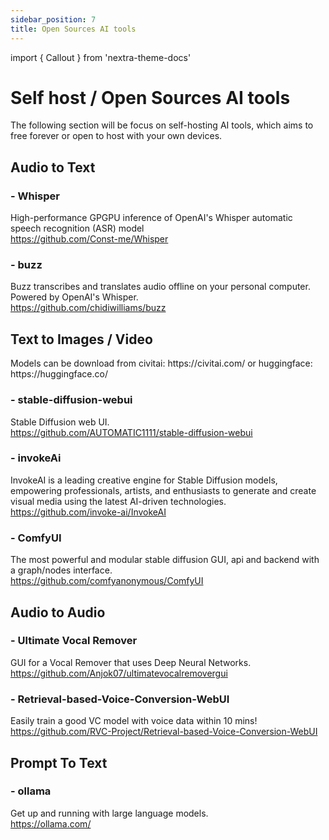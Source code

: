 ```yaml
---
sidebar_position: 7
title: Open Sources AI tools
---
```

import { Callout } from 'nextra-theme-docs'

# Self host / Open Sources AI tools
The following section will be focus on self-hosting AI tools, which aims to free forever or open to host with your own devices.

## Audio to Text
### - Whisper  
High-performance GPGPU inference of OpenAI's Whisper automatic speech recognition (ASR) model    
https://github.com/Const-me/Whisper  

### - buzz   
Buzz transcribes and translates audio offline on your personal computer. Powered by OpenAI's Whisper.  
https://github.com/chidiwilliams/buzz


## Text to Images / Video  

<Callout type="info" emoji="ℹ️">
Models can be download from civitai: https://civitai.com/ or huggingface: https://huggingface.co/
</Callout>

### - stable-diffusion-webui   
Stable Diffusion web UI.    
https://github.com/AUTOMATIC1111/stable-diffusion-webui  

### - invokeAi 
InvokeAI is a leading creative engine for Stable Diffusion models, empowering professionals, artists, and enthusiasts to generate and create visual media using the latest AI-driven technologies.    
https://github.com/invoke-ai/InvokeAI    

### - ComfyUI
The most powerful and modular stable diffusion GUI, api and backend with a graph/nodes interface.  
https://github.com/comfyanonymous/ComfyUI


## Audio to Audio
### - Ultimate Vocal Remover   
GUI for a Vocal Remover that uses Deep Neural Networks.    
https://github.com/Anjok07/ultimatevocalremovergui     
 
### - Retrieval-based-Voice-Conversion-WebUI   
Easily train a good VC model with voice data within 10 mins!   
https://github.com/RVC-Project/Retrieval-based-Voice-Conversion-WebUI     


## Prompt To Text
### - ollama       
Get up and running with large language models.      
https://ollama.com/   